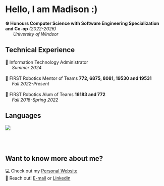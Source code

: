 # Hello, I am Madison :)

<b>⚙ Honours Computer Science with Software Engineering Specialization and Co-op</b>
<i>(2022-2026)</i><br>
<i>&emsp;&ensp; University of Windsor </i>

<h2>Technical Experience</h2>

💼 Information Technology Administrator 
<br><i>&emsp;&ensp;Summer 2024</i><br><br>
📝 FIRST Robotics Mentor of Teams <b>772, 6875, 8081, 19530 and 19531</b>
<br><i>&emsp;&ensp;Fall 2022-Present</i><br><br>
🦾 FIRST Robotics Alum of Teams <b>16183 and 772</b>
<br><i>&emsp;&ensp;Fall 2018-Spring 2022</i>

<h2>Languages</h2>

![](https://github-readme-stats.vercel.app/api/top-langs/?username=MadisonGosselin&theme=gruvbox_light&hide_border=true&include_all_commits=true&count_private=true&layout=compact) <br>


<br><br>
<h2>Want to know more about me?</h2>

💻 Check out my [Personal Website](https://madisongosselin.github.io/) <br>
📧 Reach out! [E-mail](mailto:madisoncgosselin@gmail.com) or [Linkedin](https://www.linkedin.com/in/madison-gosselin-748213217/)
